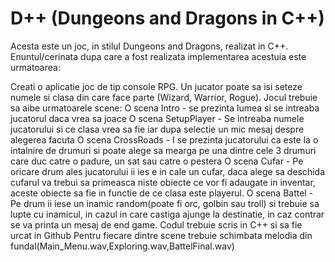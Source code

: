 # D++ (Dungeons and Dragons in C++)

Acesta este un joc, in stilul Dungeons and Dragons, realizat in C++. 
Enuntul/cerinata dupa care a fost realizata implementarea acestuia este urmatoarea:

Creati o aplicatie joc de tip console RPG. 
Un jucator poate sa isi seteze numele si clasa din care face parte (Wizard, Warrior, Rogue). 
Jocul trebuie sa aibe urmatoarele scene: 
O scena Intro - se prezinta lumea si se intreaba jucatorul daca vrea sa joace 
O scena SetupPlayer - Se intreaba numele jucatorului si ce clasa vrea sa fie iar dupa selectie un mic mesaj despre alegerea facuta 
O scena CrossRoads - I se prezinta jucatorului ca este la o intalnire de drumuri si poate alege  sa mearga pe una dintre cele 3 drumuri care duc catre o padure, un sat sau catre o pestera 
O scena Cufar - Pe oricare drum ales jucatorului ii ies e in cale un cufar, daca alege sa deschida cufarul va trebui sa primeasca niste obiecte ce vor fi adaugate in inventar, aceste obiecte sa fie in functie de ce clasa este playerul. 
O scena Battel - Pe drum ii iese un inamic random(poate fi orc, golbin sau troll) si trebuie sa lupte cu inamicul, in cazul in care castiga ajunge la destinatie, in caz contrar se va printa un mesaj de end game. 
Codul trebuie scris in C++ si sa fie urcat in Github 
Pentru fiecare dintre scene trebuie schimbata melodia din fundal(Main_Menu.wav,Exploring.wav,BattelFinal.wav) 
